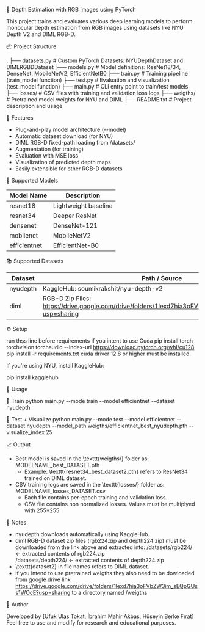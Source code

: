 🧠 Depth Estimation with RGB Images using PyTorch

This project trains and evaluates various deep learning models to perform monocular depth estimation from RGB images using datasets like NYU Depth V2 and DIML RGB-D.

📦 Project Structure

.
├── datasets.py          # Custom PyTorch Datasets: NYUDepthDataset and DIMLRGBDDataset
├── models.py            # Model definitions: ResNet18/34, DenseNet, MobileNetV2, EfficientNetB0
├── train.py             # Training pipeline (train_model function)
├── test.py              # Evaluation and visualization (test_model function)
├── main.py              # CLI entry point to train/test models
├── losses/              # CSV files with training and validation loss logs
├── weigths/             # Pretrained model weights for NYU and DIML
├── README.txt           # Project description and usage

🚀 Features

- Plug-and-play model architecture (--model)
- Automatic dataset download (for NYU)
- DIML RGB-D fixed-path loading from /datasets/
- Augmentation (for training)
- Evaluation with MSE loss
- Visualization of predicted depth maps
- Easily extensible for other RGB-D datasets

🧠 Supported Models

Model Name     | Description
---------------|---------------------------
resnet18       | Lightweight baseline
resnet34       | Deeper ResNet
densenet       | DenseNet-121
mobilenet      | MobileNetV2
efficientnet   | EfficientNet-B0

📚 Supported Datasets

Dataset     | Path / Source
------------|-------------------------------------------------------------
nyudepth    | KaggleHub: soumikrakshit/nyu-depth-v2
diml        | RGB-D Zip Files: https://drive.google.com/drive/folders/1lexd7hia3oFVbZW3im_sEQpGUss1WOcE?usp=sharing

⚙️ Setup

run thşs line before requirements if you intent to use Cuda pip install torch torchvision torchaudio --index-url https://download.pytorch.org/whl/cu128
pip install -r requirements.txt
cuda driver 12.8 or higher must be installed.

If you're using NYU, install KaggleHub:

pip install kagglehub

🏁 Usage

📌 Train
python main.py --mode train --model efficientnet --dataset nyudepth

📌 Test + Visualize
python main.py --mode test --model efficientnet --dataset nyudepth --model_path weigths/efficientnet_best_nyudepth.pth --visualize_index 25

📈 Output

- Best model is saved in the \texttt{weigths/} folder as: MODELNAME\_best\_DATASET.pth
  - Example: \texttt{resnet34\_best\_dataset2.pth} refers to ResNet34 trained on DIML dataset.
- CSV training logs are saved in the \texttt{losses/} folder as: MODELNAME\_losses\_DATASET.csv
  - Each file contains per-epoch training and validation loss.
  - CSV file contains non normalized losses. Values must be multiplyed with 255*255

📌 Notes

- nyudepth downloads automatically using KaggleHub.
- diml RGB-D dataset zip files (rgb224.zip and depth224.zip) must be downloaded from the link above and extracted into:
  /datasets/rgb224/   ← extracted contents of rgb224.zip  
  /datasets/depth224/ ← extracted contents of depth224.zip
- \texttt{dataset2} in file names refers to DIML dataset.
- if you intend to use pretrained weigths they also need to be dowloaded from google drive link https://drive.google.com/drive/folders/1lexd7hia3oFVbZW3im_sEQpGUss1WOcE?usp=sharing to a directory named /weigths


🤖 Author

Developed by [Ufuk Ulas Tokat, İbrahim Mahir Akbaş, Hüseyin Berke Fırat]  
Feel free to use and modify for research and educational purposes.